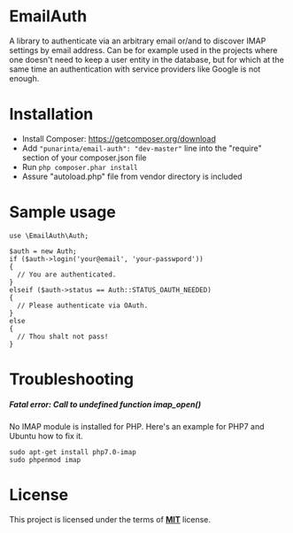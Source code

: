 # EmailAuth
A library to authenticate via an arbitrary email or/and to discover IMAP settings by email address.
Can be for example used in the projects where one doesn't need to keep a user entity in the database,
but for which at the same time an authentication with service providers like Google is not enough.

# Installation
* Install Composer: https://getcomposer.org/download
* Add ```"punarinta/email-auth": "dev-master"``` line into the "require" section of your composer.json file
* Run ```php composer.phar install```
* Assure "autoload.php" file from vendor directory is included

# Sample usage
```
use \EmailAuth\Auth;

$auth = new Auth;
if ($auth->login('your@email', 'your-passwpord'))
{
  // You are authenticated.
}
elseif ($auth->status == Auth::STATUS_OAUTH_NEEDED)
{
  // Please authenticate via OAuth.
}
else
{
  // Thou shalt not pass!
}
```

# Troubleshooting
##### Fatal error: Call to undefined function imap_open()
No IMAP module is installed for PHP. Here's an example for PHP7 and Ubuntu how to fix it.
```
sudo apt-get install php7.0-imap
sudo phpenmod imap
```

# License
This project is licensed under the terms of [**MIT**](https://github.com/punarinta/email-auth/blob/master/LICENSE) license.
